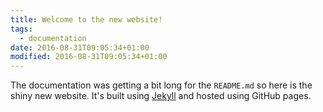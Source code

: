 ```yaml
---
title: Welcome to the new website!
tags:
  - documentation
date: 2016-08-31T09:05:34+01:00
modified: 2016-08-31T09:05:34+01:00
---
```


The documentation was getting a bit long for the `README.md` so here is the
shiny new website. It's built using [Jekyll](https://jekyllrb.com/) and
hosted using GitHub pages.

